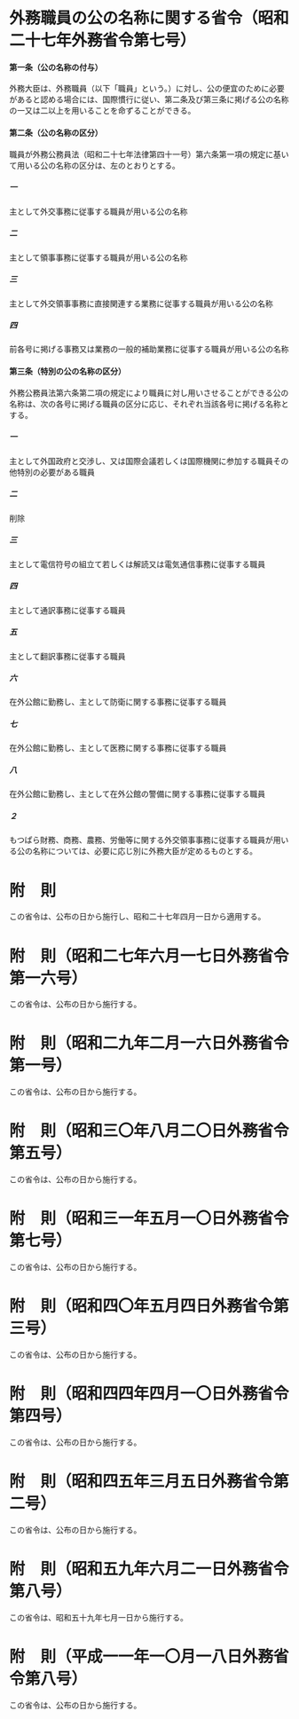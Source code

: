 # 外務職員の公の名称に関する省令（昭和二十七年外務省令第七号）
#### 第一条（公の名称の付与）
外務大臣は、外務職員（以下「職員」という。）に対し、公の便宜のために必要があると認める場合には、国際慣行に従い、第二条及び第三条に掲げる公の名称の一又は二以上を用いることを命ずることができる。
#### 第二条（公の名称の区分）
職員が外務公務員法（昭和二十七年法律第四十一号）第六条第一項の規定に基いて用いる公の名称の区分は、左のとおりとする。
##### 一
主として外交事務に従事する職員が用いる公の名称
##### 二
主として領事事務に従事する職員が用いる公の名称
##### 三
主として外交領事事務に直接関連する業務に従事する職員が用いる公の名称
##### 四
前各号に掲げる事務又は業務の一般的補助業務に従事する職員が用いる公の名称
#### 第三条（特別の公の名称の区分）
外務公務員法第六条第二項の規定により職員に対し用いさせることができる公の名称は、次の各号に掲げる職員の区分に応じ、それぞれ当該各号に掲げる名称とする。
##### 一
主として外国政府と交渉し、又は国際会議若しくは国際機関に参加する職員その他特別の必要がある職員
##### 二
削除
##### 三
主として電信符号の組立て若しくは解読又は電気通信事務に従事する職員
##### 四
主として通訳事務に従事する職員
##### 五
主として翻訳事務に従事する職員
##### 六
在外公館に勤務し、主として防衛に関する事務に従事する職員
##### 七
在外公館に勤務し、主として医務に関する事務に従事する職員
##### 八
在外公館に勤務し、主として在外公館の警備に関する事務に従事する職員
##### ２
もつぱら財務、商務、農務、労働等に関する外交領事事務に従事する職員が用いる公の名称については、必要に応じ別に外務大臣が定めるものとする。
# 附　則
この省令は、公布の日から施行し、昭和二十七年四月一日から適用する。
# 附　則（昭和二七年六月一七日外務省令第一六号）
この省令は、公布の日から施行する。
# 附　則（昭和二九年二月一六日外務省令第一号）
この省令は、公布の日から施行する。
# 附　則（昭和三〇年八月二〇日外務省令第五号）
この省令は、公布の日から施行する。
# 附　則（昭和三一年五月一〇日外務省令第七号）
この省令は、公布の日から施行する。
# 附　則（昭和四〇年五月四日外務省令第三号）
この省令は、公布の日から施行する。
# 附　則（昭和四四年四月一〇日外務省令第四号）
この省令は、公布の日から施行する。
# 附　則（昭和四五年三月五日外務省令第二号）
この省令は、公布の日から施行する。
# 附　則（昭和五九年六月二一日外務省令第八号）
この省令は、昭和五十九年七月一日から施行する。
# 附　則（平成一一年一〇月一八日外務省令第八号）
この省令は、公布の日から施行する。
